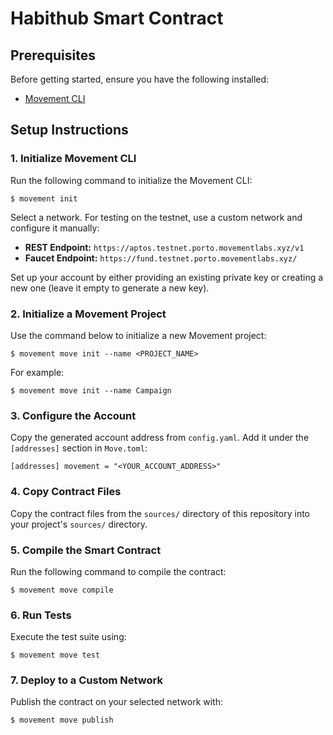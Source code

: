 # Habithub Smart Contract  

## Prerequisites  

Before getting started, ensure you have the following installed:  

- [Movement CLI](https://github.com/movementlabs/movement)  

## Setup Instructions  

### 1. Initialize Movement CLI  

Run the following command to initialize the Movement CLI:  
```
$ movement init
```

Select a network. For testing on the testnet, use a custom network and configure it manually:  

- **REST Endpoint:** `https://aptos.testnet.porto.movementlabs.xyz/v1`  
- **Faucet Endpoint:** `https://fund.testnet.porto.movementlabs.xyz/`  

Set up your account by either providing an existing private key or creating a new one (leave it empty to generate a new key).  

### 2. Initialize a Movement Project  

Use the command below to initialize a new Movement project:  
```
$ movement move init --name <PROJECT_NAME>
```

For example:
```
$ movement move init --name Campaign
```

### 3. Configure the Account  

Copy the generated account address from `config.yaml`. Add it under the `[addresses]` section in `Move.toml`:  
```
[addresses] movement = "<YOUR_ACCOUNT_ADDRESS>"
```


### 4. Copy Contract Files  

Copy the contract files from the `sources/` directory of this repository into your project's `sources/` directory.  

### 5. Compile the Smart Contract  

Run the following command to compile the contract:  
```
$ movement move compile
```


### 6. Run Tests  

Execute the test suite using:  
```
$ movement move test
```


### 7. Deploy to a Custom Network  

Publish the contract on your selected network with:  
```
$ movement move publish
```
